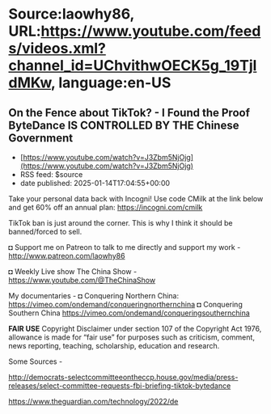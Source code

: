 # Source:laowhy86, URL:https://www.youtube.com/feeds/videos.xml?channel_id=UChvithwOECK5g_19TjldMKw, language:en-US

## On the Fence about TikTok? - I Found the Proof ByteDance IS CONTROLLED BY THE Chinese Government
 - [https://www.youtube.com/watch?v=J3Zbm5NjOjg](https://www.youtube.com/watch?v=J3Zbm5NjOjg)
 - RSS feed: $source
 - date published: 2025-01-14T17:04:55+00:00

Take your personal data back with Incogni! Use code CMilk at the link below and get 60% off an annual plan: https://incogni.com/cmilk 

TikTok ban is just around the corner. This is why I think it should be banned/forced to sell. 

◘ Support me on Patreon to talk to me directly and support my work - http://www.patreon.com/laowhy86

◘ Weekly Live show The China Show - https://www.youtube.com/@TheChinaShow

My documentaries - 
◘ Conquering Northern China:
https://vimeo.com/ondemand/conqueringnorthernchina
◘ Conquering Southern China
https://vimeo.com/ondemand/conqueringsouthernchina

**FAIR USE**
Copyright Disclaimer under section 107 of the Copyright Act 1976, allowance is made for “fair use” for purposes such as criticism, comment, news reporting, teaching, scholarship, education and research.

Some Sources - 

http://democrats-selectcommitteeontheccp.house.gov/media/press-releases/select-committee-requests-fbi-briefing-tiktok-bytedance

https://www.theguardian.com/technology/2022/de

